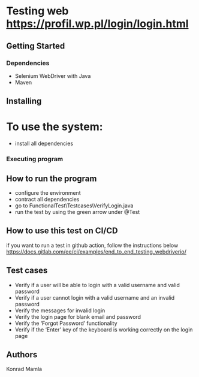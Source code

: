 # Testing web https://profil.wp.pl/login/login.html 

## Getting Started

### Dependencies

* Selenium WebDriver with Java 
* Maven

## Installing

# To use the system:
* install all dependencies

### Executing program

## How to run the program
* configure the environment
* contract all dependencies
* go to FunctionalTest\Testcases\VerifyLogin.java
* run the test by using the green arrow under @Test

## How to use this test on CI/CD
if you want to run a test in github action, follow the instructions below
https://docs.gitlab.com/ee/ci/examples/end_to_end_testing_webdriverio/

## Test cases
* Verify if a user will be able to login with a valid username and valid password
* Verify if a user cannot login with a valid username and an invalid password 
* Verify the messages for invalid login
* Verify the login page for blank  email  and password
* Verify the ‘Forgot Password’ functionality
* Verify if the ‘Enter’ key of the keyboard is working correctly on the login page


## Authors
Konrad Mamla

